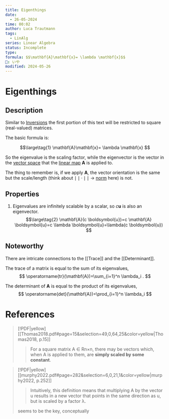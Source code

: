 ```yaml
---
title: Eigenthings
date:
  - 26-05-2024
time: 00:02
author: Luca Trautmann
tags:
  - LinAlg
series: Linear Algebra
status: Incomplete
type: 
formula: $$\mathbf{A}\mathbf{x}= \lambda \mathbf{x}$$
🍙: いや
modified: 2024-05-26
---
```

# Eigenthings
## Description

Similar to [Inversions](Matrix%20Inversion) the first portion of this text will be restricted to square (real-valued) matrices. 

The basic formula is: 

$$\large\tag{1}
\mathbf{A}\mathbf{x}= \lambda \mathbf{x}
$$

So the eigenvalue is the scaling factor, while the eigenvector is the vector in the [vector space](Vector%20Spaces) that the [linear map](Linear%20Maps) $\mathbf{A}$ is applied to. 

The thing to remember is, if we apply $\mathbf{A}$, the vector orientation is the same but the scale/length (think about $\mid\mid\cdot\mid\mid$ -> [norm](Norms%20in%20Linear%20Algebra) here) is not. 


## Properties
1. Eigenvalues are infinitely scalable by a scalar, so $c\mathbf{u}$ is also an eigenvector. 
$$\large\tag{2}
\mathbf{A}(c \boldsymbol{u})=c \mathbf{A} \boldsymbol{u}=c \lambda \boldsymbol{u}=\lambda(c \boldsymbol{u})
$$


## Noteworthy
There are intricate connections to the [[Trace]] and the [[Determinant]]. 

The trace of a matrix is equal to the sum of its eigenvalues,
$$
\operatorname{tr}(\mathbf{A})=\sum_{i=1}^n \lambda_i .
$$

The determinant of $\mathbf{A}$ is equal to the product of its eigenvalues,
$$
\operatorname{det}(\mathbf{A})=\prod_{i=1}^n \lambda_i
$$

# References


> [!PDF|yellow] [[Thomas2018.pdf#page=15&selection=49,0,64,25&color=yellow|Thomas2018, p.15]]
> > For a square matrix A ∈ Rn×n, there may be vectors which, when A is applied to them, are **simply scaled by some constant**. 


> [!PDF|yellow] [[murphy2022.pdf#page=282&selection=6,0,21,1&color=yellow|murphy2022, p.252]]
> > Intuitively, this definition means that multiplying A by the vector u results in a new vector that points in the same direction as u, but is scaled by a factor λ.
> 
> seems to be the key, conceptually



